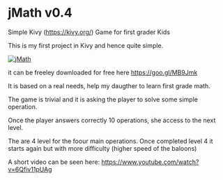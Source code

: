 # jMath v0.4
Simple Kivy (https://kivy.org/) Game for first grader Kids

This is my first project in Kivy and hence quite simple.


[![jMath](https://img.youtube.com/vi/R66iivvBRzY/0.jpg)](https://www.youtube.com/watch?v=R66iivvBRzY)

it can be freeley downloaded for free here https://goo.gl/MB9Jmk 

It is based on a real needs, help my daugther to learn first grade math.

The game is trivial and it is asking the player to solve some simple operation.

Once the player answers correctly 10 operations, she access to the next level.

The are 4 level for the foour main operations. Once completed level 4 it starts again but with more difficulty (higher speed of the baloons)

A short video can be seen here: https://www.youtube.com/watch?v=6Qfiv11pUAg




